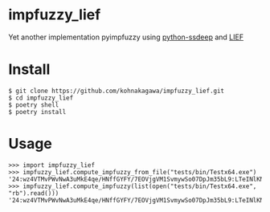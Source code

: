 # impfuzzy_lief
Yet another implementation pyimpfuzzy using [python-ssdeep](https://github.com/DinoTools/python-ssdeep) and [LIEF](https://github.com/lief-project/LIEF)

# Install

```
$ git clone https://github.com/kohnakagawa/impfuzzy_lief.git
$ cd impfuzzy_lief
$ poetry shell
$ poetry install
```

# Usage

```
>>> import impfuzzy_lief
>>> impfuzzy_lief.compute_impfuzzy_from_file("tests/bin/Testx64.exe")
'24:wz4VTMvPWvNwA3uMkE4qe/HNffGYFY/7EOVjgVM1SvmywSo07DpJm35bL9:LTeINlKNiwd4S325bL9'
>>> impfuzzy_lief.compute_impfuzzy(list(open("tests/bin/Testx64.exe", "rb").read()))
'24:wz4VTMvPWvNwA3uMkE4qe/HNffGYFY/7EOVjgVM1SvmywSo07DpJm35bL9:LTeINlKNiwd4S325bL9'
```
